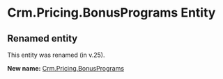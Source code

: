 # Crm.Pricing.BonusPrograms Entity

## Renamed entity

This entity was renamed (in v.25).

**New name:** [Crm.Pricing.BonusPrograms](Crm.Pricing.BonusPrograms.md)
